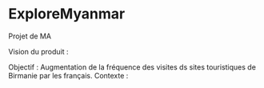 # ExploreMyanmar
Projet de MA

Vision du produit :

  Objectif : Augmentation de la fréquence des visites ds sites touristiques de Birmanie par les français.
  Contexte : 
